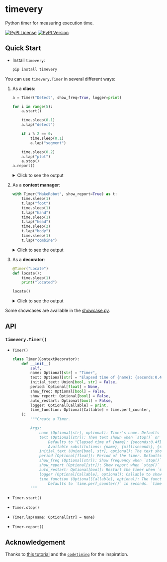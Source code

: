 # timevery

Python timer for measuring execution time.

[![PyPI License](https://img.shields.io/pypi/l/timevery.svg)](https://pypi.org/project/timevery)
[![PyPI Version](https://img.shields.io/pypi/v/timevery.svg)](https://pypi.org/project/timevery)

## Quick Start

- Install `timevery`:

    ```bash
    pip install timevery
    ```

You can use `timevery.Timer` in several different ways:

1. As a **class**:

    ```python
    a = Timer("Detect", show_freq=True, logger=print)

    for i in range(5):
        a.start()

        time.sleep(0.1)
        a.lap("detect")

        if i % 2 == 0:
            time.sleep(0.1)
            a.lap("segment")

        time.sleep(0.2)
        a.lap("plot")
        a.stop()
    a.report()
    ```

    <details>
    <summary>Click to see the output</summary>

    ```bash
    >>>
        Detect started.
        Elapsed time of detect: 0.1002 seconds.
        Elapsed time of segment: 0.1003 seconds.
        Elapsed time of plot: 0.2003 seconds.
        Elapsed time of Detect: 0.4009 seconds.  Frequency: 2.49 Hz
        Detect started.
        Elapsed time of detect: 0.1001 seconds.
        Elapsed time of plot: 0.2004 seconds.
        Elapsed time of Detect: 0.3006 seconds.  Frequency: 3.33 Hz
        Detect started.
        Elapsed time of detect: 0.1001 seconds.
        Elapsed time of segment: 0.1002 seconds.
        Elapsed time of plot: 0.2004 seconds.
        Elapsed time of Detect: 0.4008 seconds.  Frequency: 2.49 Hz
        Detect started.
        Elapsed time of detect: 0.1001 seconds.
        Elapsed time of plot: 0.2004 seconds.
        Elapsed time of Detect: 0.3006 seconds.  Frequency: 3.33 Hz
        Detect started.
        Elapsed time of detect: 0.1002 seconds.
        Elapsed time of segment: 0.1003 seconds.
        Elapsed time of plot: 0.2004 seconds.
        Elapsed time of Detect: 0.4010 seconds.  Frequency: 2.49 Hz

        |  Name   | Total(s) | Average(s) | Freq(Hz) | Percent(%) | Count |  Min   |  Max   |
        |---------|----------|------------|----------|------------|-------|--------|--------|
        | Detect  |  1.8040  |   0.3608   |  2.7716  |  100.0000  |   5   | 0.3006 | 0.4010 |
        | detect  |  0.5008  |   0.1002   |  9.9831  |  27.7627   |   5   | 0.1001 | 0.1002 |
        | segment |  0.3008  |   0.1003   |  9.9739  |  16.6730   |   3   | 0.1002 | 0.1003 |
        |  plot   |  1.0018  |   0.2004   |  4.9909  |  55.5327   |   5   | 0.2003 | 0.2004 |
    ```

    </details>

2. As a **context manager**:

    ```python
    with Timer("MakeRobot", show_report=True) as t:
        time.sleep(1)
        t.lap("foot")
        time.sleep(1)
        t.lap("hand")
        time.sleep(1)
        t.lap("head")
        time.sleep(2)
        t.lap("body")
        time.sleep(1)
        t.lap("combine")
    ```

    <details>
    <summary>Click to see the output</summary>

    ```bash
    >>>
        MakeRobot started.
        Elapsed time of foot: 1.0011 seconds.
        Elapsed time of hand: 1.0012 seconds.
        Elapsed time of head: 1.0010 seconds.
        Elapsed time of body: 2.0021 seconds.
        Elapsed time of combine: 1.0012 seconds.
        Elapsed time of MakeRobot: 6.0068 seconds.
        |   Name    | Total(s) | Average(s) | Freq(Hz) | Percent(%) | Count |  Min   |  Max   |
        |-----------|----------|------------|----------|------------|-------|--------|--------|
        | MakeRobot |  6.0068  |   6.0068   |  0.1665  |  100.0000  |   1   | 6.0068 | 6.0068 |
        |   foot    |  1.0011  |   1.0011   |  0.9989  |  16.6663   |   1   | 1.0011 | 1.0011 |
        |   hand    |  1.0012  |   1.0012   |  0.9988  |  16.6679   |   1   | 1.0012 | 1.0012 |
        |   head    |  1.0010  |   1.0010   |  0.9990  |  16.6640   |   1   | 1.0010 | 1.0010 |
        |   body    |  2.0021  |   2.0021   |  0.4995  |  33.3309   |   1   | 2.0021 | 2.0021 |
        |  combine  |  1.0012  |   1.0012   |  0.9988  |  16.6674   |   1   | 1.0012 | 1.0012 |
    ```

    </details>

3. As a **decorator**:

    ```python
    @Timer("Locate")
    def locate():
        time.sleep(1)
        print("located")

    locate()
    ```

    <details>
    <summary>Click to see the output</summary>

    ```bash
    >>>
        Locate started.
        located
        Elapsed time of Locate: 1.0011 seconds.
    ```

    </details>

Some showcases are available in the [showcase.py](showcase.py).

## API

### `timevery.Timer()`

- `Timer()`

    ```python
    class Timer(ContextDecorator):
        def __init__(
            self,
            name: Optional[str] = "Timer",
            text: Optional[str] = "Elapsed time of {name}: {seconds:0.4f} seconds. ",
            initial_text: Union[bool, str] = False,
            period: Optional[float] = None,
            show_freq: Optional[bool] = False,
            show_report: Optional[bool] = False,
            auto_restart: Optional[bool] = False,
            logger: Optional[Callable] = print,
            time_function: Optional[Callable] = time.perf_counter,
        ):
            """Create a Timer.

            Args:
                name (Optional[str], optional): Timer's name. Defaults to "Timer".
                text (Optional[str]): Then text shown when `stop()` or `lap()` is called.
                    Defaults to "Elapsed time of {name}: {seconds:0.4f} seconds. ".
                    Available substitutions: {name}, {milliseconds}, {seconds}, {minutes}.
                initial_text (Union[bool, str], optional): The text shown when `start()` is called. Defaults to False.
                period (Optional[float]): Period of the timer. Defaults to None. Use with `sleep_until_next_period()`, `stop_and_sleep_until_next_period()`, `sleep_until_next_period_and_stop()`.
                show_freq (Optional[str]): Show frequency when `stop()` is called if is True. Defaults to False.
                show_report (Optional[str]): Show report when `stop()` is called if is True. Defaults to False.
                auto_restart: Optional[bool]: Restart the timer when `start()` is called if is True. Defaults to False.
                logger (Optional[Callable], optional): Callable to show logs. Defaults to `print`.
                time_function (Optional[Callable], optional): The function can return a number to indicate the time it be called.
                    Defaults to `time.perf_counter()` in seconds. `time.time()`, `time.monotonic()`, `time.process_time()` are also available.
            """
    ```

- `Timer.start()`
- `Timer.stop()`
- `Timer.lap(name: Optional[str] = None)`
- `Timer.report()`

## Acknowledgement

Thanks to [this tutorial](https://realpython.com/python-timer/) and the [`codetiming`](https://github.com/realpython/codetiming) for the inspiration.
